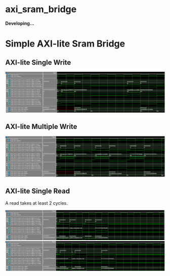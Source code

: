 # axi_sram_bridge

**Developing...**


# Simple AXI-lite Sram Bridge


## AXI-lite Single Write


![axi_sram_bridge_single_write](https://github.com/whensungoesdown/whensungoesdown.github.io/raw/main/_posts/axi_sram_bridge_single_write.png)



## AXI-lite Multiple Write


![axi_sram_bridge_multiple_write](https://github.com/whensungoesdown/whensungoesdown.github.io/raw/main/_posts/axi_sram_bridge_multiple_write.png)


## AXI-lite Single Read

A read takes at least 2 cycles.

![axi_sram_bridge_multiple_write](https://github.com/whensungoesdown/whensungoesdown.github.io/raw/main/_posts/axi_sram_bridge_single_read1.png)
![axi_sram_bridge_multiple_write](https://github.com/whensungoesdown/whensungoesdown.github.io/raw/main/_posts/axi_sram_bridge_single_read2.png)
